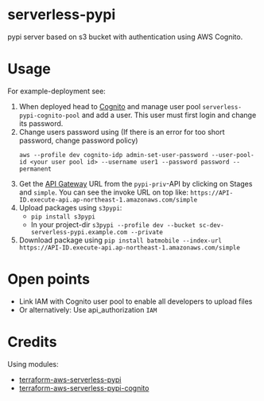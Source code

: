 # serverless-pypi

pypi server based on s3 bucket with authentication using AWS Cognito.

# Usage
For example-deployment see: 
1. When deployed head to [Cognito](https://ap-northeast-1.console.aws.amazon.com/cognito/home?region=ap-northeast-1) 
and manage user pool `serverless-pypi-cognito-pool` and add a user. This user must first login and change its password.
1. Change users password using (If there is an error for too short password, change password policy)
    ```shell script
    aws --profile dev cognito-idp admin-set-user-password --user-pool-id <your user pool id> --username user1 --password password --permanent
    ```
1. Get the [API Gateway](https://ap-northeast-1.console.aws.amazon.com/apigateway/home?region=ap-northeast-1) 
URL from the `pypi-priv`-API by clicking on Stages and `simple`. You can see the invoke URL on top like: `https://API-ID.execute-api.ap-northeast-1.amazonaws.com/simple` 
1. Upload packages using `s3pypi`:  
    - `pip install s3pypi`
    - In your project-dir `s3pypi --profile dev --bucket sc-dev-serverless-pypi.example.com --private`
1. Download package using `pip install batmobile --index-url https://API-ID.execute-api.ap-northeast-1.amazonaws.com/simple`

# Open points
- Link IAM with Cognito user pool to enable all developers to upload files
- Or alternatively: Use api_authorization `IAM`

# Credits
Using modules:
- [terraform-aws-serverless-pypi](https://github.com/amancevice/terraform-aws-serverless-pypi)
- [terraform-aws-serverless-pypi-cognito](https://github.com/amancevice/terraform-aws-serverless-pypi-cognito)
